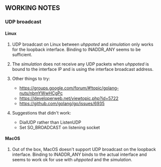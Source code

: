## WORKING NOTES

### UDP broadcast

#### Linux

1. UDP broadcast on Linux between *uhppoted* and *simulation* only works for the loopback interface. 
   Binding to INADDR_ANY seems to be sufficient.

2. The *simulation* does not receive any UDP packets when *uhppoted* is bound to the interface IP and 
   is using the interface broadcast address.

3. Other things to try:
   - https://groups.google.com/forum/#!topic/golang-nuts/nbmYWwHCgPc
   - https://developerweb.net/viewtopic.php?id=5722
   - https://github.com/golang/go/issues/6935

4. Suggestions that didn't work:
   - DialUDP rather than ListenUDP
   - Set SO_BROADCAST on listening socket

#### MacOS

1. Out of the box, MacOS doesn't support UDP broadcast on the loopback interface. Binding to 
   INADDR_ANY binds to the actual interface and seems to work ok for use with *uhppoted* and
   the *simulation*.

